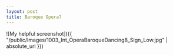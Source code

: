 ```yaml
---
layout: post
title: Baroque Opera?
---
```



![My helpful screenshot]({{ "/public/Images/1003_Int_OperaBaroqueDancing8_Sign_Low.jpg" | absolute_url }})
